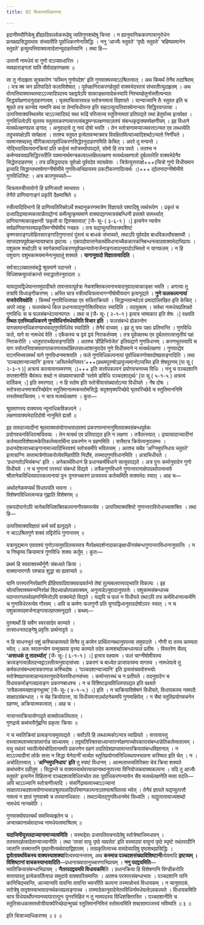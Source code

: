 ```yaml
---
title: 02 चित्राज्याधिकरणम्

---
```


इदानीमयौगिकेषु व्रीह्यादिवल्लोकरूढेषु जातिगुणशब्देषु चिन्ता । न ह्यानुमानिककरणत्वानुरोधेन प्रत्यक्षप्रसिद्धयभावः संभवतीति पूर्वाधिकरणेनासिद्धिः । ननु ‘आज्यैः स्तुवते’ ‘पृष्ठैः स्तुवते’ ‘बहिष्पवमानेन स्तुवते’ इत्युत्पत्तिवाक्यत्वादेतान्युदाहर्तव्यानि । तथा हि—

उत्पत्तौ नामधेयं वा गुणो वाऽप्यवधारितः ।  
व्यवहाराङ्गतां याति सैवोदाहरणक्षमा ॥  


सा तु नोदाहृता सूत्रकारेण ‘यस्मिन् गुणोपदेश’ इति गुणवाक्यस्याऽऽश्रितत्वात् । अथ किमर्थं तेनैव तदाश्रितम् । यत्र क्व चन प्रतिपादिते फलाविशेषात् । पूर्वपक्षनिराकरणहेतुर्वा वाक्यभेदस्तत्रं संभवतीत्युदाहृतम् । अथ वोत्पत्तिवाक्यस्थस्याऽऽज्यादिपदस्य पक्षद्वयेऽपि साकाङ्क्षत्वादेकस्यापि निश्चयहेतुर्नास्तीत्यन्यतः सिद्धयपेक्षणादनुदाहरणत्वम् । घृतवाचित्वात्तावन्न स्तोत्रनामत्वं विज्ञायते । यान्याज्यानि तैः स्तुवत इति च श्रूयते तत्र कान्येव नामानि कथं वा तेनाभिधीयन्त इति सहाऽप्युत्पत्तिवाक्येनान्यतः सिद्धिरवाप्तव्या । उत्पत्तिवाक्यस्थितमेव चाऽऽज्यादिपदं यथा रूढिं परित्यज्य स्तुतिनामतां प्रतिपद्यते तथा हेतुर्वाच्य इत्यपेक्षा । गुणविधित्वेऽपि घृतस्य स्तुतावकरणत्वात्तत्संबद्धमन्त्रलक्षणयाऽवश्यं संबन्धकृद्वाक्यमपेक्षणीयम् । इह विधाने मत्वर्थलक्षणाप्रस ङ्गात् । अनुवादत्वे तु नायं दोषो भवति । तेन स्तोत्राणामप्याज्यवत्ताऽन्यत एव लब्धव्येति तदुभयपक्षेऽपि सापेक्षता । ततश्च स्तुवत इत्येतावन्मात्रमत्र विवक्षितमित्याज्यादिशब्दोऽन्यतो निर्णींयते । पवमानशब्दस्तु यौगिकत्वात्पूर्वाधिकरणसिद्धेरनुदाहरणमिति केचित् । अपरे तु मन्यन्ते । नोद्भिदादिवत्पवनक्रियां प्रति कर्तृत्वं स्तोत्रस्योपपद्यते, सोमो हि तत्र पवते । ततश्च न कर्मण्यवयवप्रसिद्धिरस्तीति पवमानार्थमन्त्रकत्वाल्लक्षितलक्षणा मत्वर्थलक्षणातो दुर्बलतरेति वाक्यभेदेनैव सिद्धेरुदाहरणम् । तत्र प्रसिद्धयादयः पूर्वपक्षे पूर्ववदेव व्याख्येयाः । चित्रेत्युत्तरपक्षे+++(चित्रो गुणो विधीयमान इत्यादि सिद्धान्तभाष्येणाग्नीषोमीये गुणविध्यभिप्रायस्य प्रकटीकरणादित्यर्थः ।)+++ द्योतनादग्नीषोमीये गुणविधिरिष्टः । अत्र कारणुमच्यते—

चित्रत्वस्त्रीत्वयोगो हि प्राणिजातौ स्वभावतः ।  
तेनैते प्राणियागाङ्गं प्रकृतिं दैक्षमाश्रिते ॥  


स्त्रीत्वादिविभागो हि प्राणिव्यतिरिक्तेऽर्थे शब्दानुकरणमात्रेण विज्ञायते पश्वादिषु त्वर्थरूपेण । प्रकृतं च दध्यादिद्रव्यात्मकत्वान्नैतद्योग्यं कर्मेत्युत्कृष्यमाणे वाक्याद्यागमात्रसंबन्धिनी प्रसक्ते सामर्थ्यात् प्राणियागमाकाङ्क्षन्ती ‘प्रकृतौ वा द्विरुक्तत्वात्’ \[जै॰ सू॰ ( ३-६-१ ) ।\]  इत्यनेन न्यायेन सर्वप्राणियागपरमप्रकृतिमग्नीषोमीयं गच्छतः । तत्र यद्यप्युत्पत्तिवाक्यशिष्टं कृष्णसारङ्गलोहितसारङ्गादिगुणान्तरं पुंस्त्वं च बाधकं संभाव्यते, तथाऽपि पूर्ववदेव बाधविकल्पौवक्तव्यौ । साप्तदश्यपूर्वपक्षन्यायश्चात्र द्रष्टव्यः । एकपदोपात्तानेकार्थविधानाच्चैककारकनिबन्धनत्वादवाक्यभेदाभिप्रायः । पशुकाम शब्दोऽपि च स्वर्गकामाधिकरणपूर्वपक्षन्यायेनार्जनाङ्गत्वादनुवादोऽभिमतो न यागफलम् । न हि पशुयागः पशुमकामयमानेनानुष्ठातुं शक्यते । **यागानुवादो विज्ञातत्वादिति** ।

सर्वत्राऽऽख्यातसंबद्धे श्रूयमाणे पदान्तरे ।  
विधिशक्त्युपसंक्रान्ते स्याद्धातोरनुवादता ॥  


यावद्यावद्विधेयान्तरमुपादीयते तावत्तावत्पूर्वत्रा नेकशक्तिकल्पनाभयादनुवादत्वाकाङ्क्षा भवति । अगत्या तु तत्रापि विध्यङ्गीकरणम् । अस्ति चात्र स्त्रीत्वचित्रत्वभागग्नीषोमीययाग इत्यनूद्यते । **गुणे फलकल्पनायां यजतेरविवक्षेति** । किमर्थं गुणाविधित्वपक्ष एव सन्निराक्रियते । सिद्धान्तग्रन्थोऽयं प्रमादाल्लिखित इति केचित् । अपरे त्वाहुः । फलसंबन्धे किल प्रधानत्वाद्गुणोक्तिविघातः स्यादिति । तदयुक्तम् । सर्वथा नामधेयप्रतिपक्षो गुणविधिः स च फलसंबन्धेऽप्यनपगतः । तथा च \[जै॰ सू॰ ( २-१-१ ) इत्यत्र भाष्यकार इति शेषः ।\]  वक्ष्यति **स्थित एतस्मिन्नधिकरणे गुणविधिर्नामधेयमिति विचार इति** । फलसंबन्धे ह्येकान्तेन यागसामानाधिकरण्याभावाद्गुणविधिरेव स्यादिति । तेनैवं वाच्यम् । इह तु त्रयः पक्षाः प्रतिभान्ति । गुणविधिः फले, यागे वा नामधेयं वेति । एकैकस्य च द्वयं द्वयं निराकर्तव्यम् । तत्र पूर्वपक्षस्थ एव दुर्बलतरत्वात्तृतीयं पक्षं निराकरोति । धातुपारार्थ्यप्रसङ्गादिति । अतश्च ‘व्रीहिभिर्यजेत’ इतिवद्यागे गुणविधानम् । करणभूतस्यापि च याग स्योत्पत्तिवाक्यावगतकरणत्वार्थाक्षिप्तसाध्यांशानुवादेव गुणे विधीयमाने न मत्वर्थलक्षणा । गुणवाद्येव वाऽनभिभवसमर्थं यागे गुणविधानमाश्रयति । फले गुणविधिकल्पनायां पूर्वाधिकरणोक्तदोषप्रसङ्गादिति । तथा ‘पञ्चदशान्याज्यानि’ इत्यत्र ‘अस्तिर्भवन्तिपरः’+++(प्रथमपुरुषोऽप्रयुज्यमानोऽप्यस्ति इति शेषपूरणम्  \[पा सू ( २-३-१ )\]  अत्रत्यं कात्यायनस्मरणम् ।)+++ इति सत्तोपकल्पनं प्रयोगवचनाच्च विधिः । ननु च पञ्चदशानि सप्तशानीति चैवंरूपः शब्दो न संख्यामात्रवाची ‘स्तोमे डविधिः पञ्चदशाद्यर्थः’ \[पा सू ( ५-१-५ ) अत्रत्यं वार्तिकम् ।\]  इति स्मरणात् । न हि स्तोम इति स्तोत्रीयासंख्यातोऽन्या विधीयते । नैष दोषः । स्तोत्रसाधनमात्रपरिच्छेदेन स्तुतिमानात्मकस्तोमसिद्धेः सदृशमृक्परिच्छेदे घृतपरिच्छेदे च स्तुतिमाननिमि त्तस्तोमवाचित्वम् । न चात्र मत्वर्थलक्षणा । कुतः—

श्रूयमाणस्य वाक्यस्य न्यूनाधिकविकल्पने ।  
लक्षणावाक्यभेदादिदोषो नानुमिते ह्यसौ ॥  


इह तावदाज्यादीनां श्रुतवाक्यसंयोगाभावादवश्यं प्रकरणाम्नानानुमितवाक्यसंबन्धपूर्वकः प्रयोगवचनविधिराश्रयितव्यः । तेन मत्वर्थ एव प्रतिपाद्यत इति न लक्षणा । तत्रैतत्स्यात् । द्रव्यत्वादाज्यादीनां कर्तव्यताविशेषात्मकेतिकर्तव्यतार्थिना प्रकरणेन न ग्रहणमिति । सत्तैवात्र क्रियेत्यनुपालम्भः । प्रधानदेशत्वाच्चाङ्गानामाज्यादिभिरवश्यं स्तोत्रसमीपे भवितव्यम् । अतश्च यथैव ‘अग्निमुपनिधाय स्तुवते’ इत्यत्राग्निः सत्तामात्रेणोपकरोत्येवमिहापीति निर्दोषं, तस्माद्गुणविधानमिति । अत्राभिधीयते । ‘प्रधानतोऽभिसंबन्ध’ इति । अनेकार्थविधानं हि प्रधानकर्मविधाने सत्युपपद्यते । अत्र पुनः कर्मानुवादेन गुणो विधीयते । न च गुणानां परस्परं संबन्धो विद्यते । तत्रैकगुणविधाने गुणान्तरानाक्षेपादर्थापत्त्यभावे श्रौतानेकविधिव्यापारकल्पनायां पुनः पुनरुच्चारणं प्रत्ययस्य कर्तव्यमिति वाक्यभेदः स्यात् । आह च—

अर्थादनेकमप्यर्थं विधापयति भावना ।  
विशेषणविधिस्त्वन्यन्न गृह्णाति विशेषणम् ॥  


एकपदोपात्तेऽपि चानेकविधिशक्तिकल्पनागौरवमस्त्येव । उत्पत्तिवाक्यशिष्टे गुणान्तराविरोधाच्चाशक्तिः । तथा हि—

उत्पत्तिवाक्यविज्ञातं कर्म सर्वं ह्यनूद्यते ।  
न चाऽऽश्रितगुणे शक्यं तद्विरोधि गुणान्तरम् ॥  


यत्रानूद्यमान एवावश्यं गुणोऽप्यनुवदितव्यस्तत्र नैरपेक्ष्यदर्शनादाकाङ्क्षाधीनसंबन्धगुणान्तरविधानानुपपत्तिः । न च निष्कृष्य क्रियामात्रं गुणविधिः शक्यः कर्तुम् । कुतः—

प्रथमं हि स्ववाक्यस्थैर्गुणैः संबध्यते क्रिया ।  
वाक्यान्तरगतैः पश्चान्न शुद्धा सा ह्यवाप्यते ॥  


यानि परस्परनिरपेक्षाणि व्रीहियवादिवाक्यवत्प्रवर्तन्ते तेषां तुल्यबलवत्त्वाद्भवति विकल्पः । इह चोत्पत्तिवाक्यमन्यनिरपेक्षं विदध्यान्नोत्पन्नवाक्यम्, अनुत्पन्नेऽनुवादानुपपत्तेः । पशुकामसंबन्धाच्च पदान्तरगतार्थग्रहणनिमित्तोऽपि वाक्यभेदो विद्यते । यद्यपि च फलं न विधीयते तथाऽपि तत्र कर्मविधानात्कर्मणि च गुणाविधेरस्त्येव गौरवम् । अपि च कर्मणः फलगुणौ प्रति युगपद्विध्यनुवाददोषोऽपरः स्यात् । न च पशुकामपदमर्जनाङ्गत्वात्प्राप्तमनूद्यते । कथम्—

पुरुषार्थो हि सर्वेण स्वरसादेव काम्यते ।  
तत्साधनतदङ्गेषु प्रवृत्तिः प्रार्थनादृते ॥  


न हि साधनभूतं पशुं कश्चित्कामयते विनैव तु कामेन प्रार्थितान्यथानुपपत्त्या तमुपादत्ते । गौणी वा तस्य काम्यता भवेत् । अतः स्वातन्त्र्येण यन्मुख्यया वृत्त्या काम्यते तदेव कामशब्दोपबन्धात्फलं प्रतीमः । विस्तरेण चैतद् **‘असाधकं तु तादर्थ्यात्’** \[जै॰ सू॰ ( ६-१-१ ) ।\]  इत्यत्र वक्ष्यामः । फलं चाग्नीषोमीयस्य क्रत्वङ्गत्वान्नैतदन्यद्वाऽस्तीत्यनुवादासंभवः । प्रकरणं च बाध्येत प्राजापत्यम्य यागस्य । नामधेयत्वे तु कर्मफलसंबन्धमात्रकरणान्न कश्चिदोषः । ‘पञ्चदशान्याज्यानि’ इति द्रव्यसंख्ययोरुभयोः स्तोत्रेष्वप्राप्तत्वान्नान्यतरानुवादेनेतरविधानसंभवः । कर्मान्तरस्थं च न प्रतीयते । तदनुवादेन च विधावकर्माङ्गत्वप्रसङ्गः प्रकरणबाधश्च । न च विशिष्टद्रव्यविधिरुपपद्यत इति वक्ष्यते ‘तत्रैकत्वमयज्ञाङ्गभूतम्’ \[जै॰ सू॰ ( ४-१-५ ) ।\]  इति । न चाक्रियाविशेषणं विधीयते, विधायकस्य नामपदैः साक्षादसंबन्धात् । न चेह क्रियोपात्ता, या विधीयमानाऽर्थादनेकमपि गुणमाक्षिपेत् । न चैषां स्तुतिप्रयोगवचनेन ग्रहणम्, अक्रियात्मकत्वात् । आह च ।

नात्रान्तरक्रियायोगादृते वाक्योपकल्पितात् ।  
गुणद्रव्ये कथंभावैर्गृह्णन्ति प्रकृताः क्रियाः ॥  


न च भवतिक्रियां प्रत्यङ्गत्वमुपपद्यते । सर्वोऽपि हि लब्धात्मकोऽन्यत्र व्याप्रियते । सत्तायास्तु वस्त्वात्मलाभमात्रापवर्गान्न साध्यत्वम् । तद्व्यतिरिक्तसाध्यान्तरानपेक्षणाच्चोपकारासंबन्धान्नेतिकर्तव्यतात्वम् । यत्तु रथंतरं भवतीत्येवंचोदितानामपि प्रकरणेन ग्रहणं तदतिदेशप्राप्तावान्तरक्रियासंबन्धविज्ञानात् । न वाऽऽज्यादीनां लोके सत्ता न सिद्धा येनेदानीं भाव्येत स्तुतिप्रयोगसंनिधिस्थापनभावना करिष्यत इति चेत् । न । अचोदितत्त्वात् । ‘**अग्निमुपनिधाय’ इति** तु स्पष्टं विधानम् । आत्मलाभव्यतिरिक्ता चेयं क्रिया शक्यते कथंभावेन ग्रहीतुम् । सिद्धान्ते च वाक्यस्यार्थवत्त्वान्नान्यथानुपपत्त्या विनियोजकवाक्यकल्पना । यदि तु आज्यैः स्तुवते’ इत्यनेन विहितानां पञ्चदशत्वविधिरुच्येत ततः पूर्वाधिकरणन्यायेन सैव मत्वर्थलक्षणेति मत्वा वदति—अपि चाऽऽज्यानि स्तोत्राणीत्यादि । संसर्गिद्रव्यत्वाच्चाऽऽज्यानां साक्षात्पञ्चदशत्वयोगाभावादश्रुतपलादिपरिमाणकल्पनाऽवश्याश्रयितव्या भवेत् । तेनैवं ज्ञायते यद्यप्युत्पत्तौ नामत्वं न ज्ञातं गुणवाक्ये च तस्यानधिकारः । तथाऽप्येतद्गुणविधानमेवं सिध्यति । यद्युत्पत्तावाज्यशब्दो नामधेयं नान्यथेति ।

गुणवाक्योपपत्त्यर्थं समभिव्याहृतेन च ।  
अन्वाख्यानार्थवादाच्च नामधेयत्वमाश्रितम् ॥  


**यदाजिमीयुस्तदाज्यानामाज्यत्वमिति** । यस्माद्देवाः प्रजापतिवचनादेतेषु स्तोत्रेष्वाजिमधावन् । ततस्तदर्हत्वादेतान्याज्यानीति । तथा ‘तासां वायुः पृष्ठे व्यवर्तत’ इति यस्मादपां वायुनां पृष्ठे स्पृष्टे रथंतरादीनि जातानि तस्मात्तानि पृष्ठानीत्यर्थवादाद्विज्ञातम् । तत्प्रकृतित्वाच्च वामदेव्यादिषु पृष्ठशब्दप्रसिद्धिः । **द्वावेतावर्थावेकस्य वाक्यस्याशक्या**वित्यस्यानन्तरम्, अथ **कस्मान्न पञ्चदशसंख्याविशिष्टानी**त्येवमादि **द्रष्टव्यम् । विशिष्टानां वाचकस्याभावादिति**—प्रधानाख्यातानुच्चारणाभिप्रायम् । **ननु पदद्वयमिति**—भवतिक्रियासंबन्धाभिप्रायम् । **नैतत्पदद्वयमपि विधायकमि**ति । प्रधानक्रिया हि विशेषणानि पिण्डीकरोति सत्तायास्तु प्रत्येकवर्तित्वान्न समुदाये वाक्यपरिसमाप्तिः । अतश्च परस्परसंबन्धाभावः । पञ्चदशानि यानि कानिचिद्भवन्ति, आज्यान्यपि यावन्ति तावन्ति भवन्तीति कल्पना तस्मान्नोभयं विधायकम् । न चानुवादकं, स्तोत्रेषु तादृशस्याभावादनर्थकत्वप्रसङ्गाच्च । तस्मादेकानुवादेनेतरविधिर्नामधेयत्वेऽवकल्पते । विधायकमिति चात्र विधेयार्थोपनयनव्यापारात्पुनः पुनरभिहितं न तु नामपदस्य विधिशक्तिरस्ति । पञ्चदशानीति च स्तुतिसाधकतमस्तोत्रीयार्क्परिच्छेदान्मुख्यं स्तुतिमाननिमित्तं स्तोमत्वमिति शब्दसामञ्जस्यं भविष्यति ॥ ३ ॥

इति चित्राज्याधिकरणम् ॥ २ ॥
